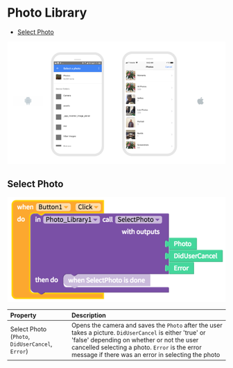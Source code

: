 # Photo Library

* [Select Photo](photo-library.md#select-photo)

![](../../../../.gitbook/assets/photo-library-fig-1.png)

## Select Photo

![](../../../../.gitbook/assets/photo-library-fig-2.png)

| Property | Description |
| :--- | :--- |
| Select Photo \(`Photo`, `DidUserCancel`, `Error`\) | Opens the camera and saves the `Photo` after the user takes a picture. `DidUserCancel` is either 'true' or 'false' depending on whether or not the user cancelled selecting a photo. `Error` is the error message if there was an error in selecting the photo |

